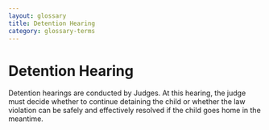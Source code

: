 ```yaml
---
layout: glossary
title: Detention Hearing
category: glossary-terms
---
```


# Detention Hearing

Detention hearings are conducted by Judges. At this hearing, the judge must decide whether to continue detaining the child or whether the law violation can be safely and effectively resolved if the child goes home in the meantime.